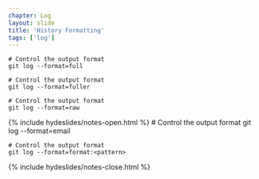 ```yaml
---
chapter: Log
layout: slide
title: 'History Formatting'
tags: ['log']
---
```


	# Control the output format
	git log --format=full

	# Control the output format
	git log --format=fuller

	# Control the output format
	git log --format=raw

{% include hydeslides/notes-open.html %}
	# Control the output format
	git log --format=email

	# Control the output format
	git log --format=format:<pattern>
{% include hydeslides/notes-close.html %}